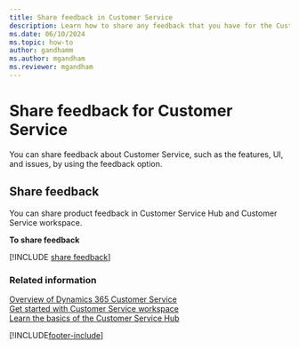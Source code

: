 ```yaml
---
title: Share feedback in Customer Service
description: Learn how to share any feedback that you have for the Customer Service Hub app.
ms.date: 06/10/2024
ms.topic: how-to
author: gandhamm
ms.author: mgandham
ms.reviewer: mgandham
---
```


# Share feedback for Customer Service

You can share feedback about Customer Service, such as the features, UI, and issues, by using the feedback option.

## Share feedback

You can share product feedback in Customer Service Hub and Customer Service workspace.

**To share feedback**

[!INCLUDE [share feedback](../../includes/share-feedback.md)]
 
### Related information

[Overview of Dynamics 365 Customer Service](../administer/overview.md)                                                                                                    
[Get started with Customer Service workspace](../administer/overview.md)                                                                                                                
[Learn the basics of the Customer Service Hub](../implement/customer-service-hub-user-guide-basics.md)                                                                                   

[!INCLUDE[footer-include](../../includes/footer-banner.md)]
